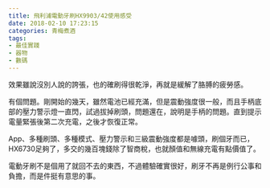 ```yaml
---
title: 飛利浦電動牙刷HX9903/42使用感受
date: 2018-02-10 17:23:15
categories: 青梅煮酒
tags:
- 最佳實踐
- 器物
- 數碼
---
```

效果雖說沒別人說的誇張，也的確刷得很乾淨，再就是緩解了胳膊的疲勞感。

有個問題。剛開始的幾天，雖然電池已經充滿，但是震動強度很一般，而且手柄底部的壓力警示燈一直閃，試過拔掉刷頭，問題還在，說明是手柄的問題。直到提示電量緊張後第二次充電，之後才恢復正常。

App、多種刷頭、多種模式、壓力警示和三級震動強度都是噱頭，刷個牙而已，HX6730足夠了，多交的幾百塊錢除了智商稅，也就顏值和無線充電有點價值了。

電動牙刷不是個用了就回不去的東西，不過體驗確實很好，刷牙不再是例行公事和負擔，而是件挺有意思的事。

